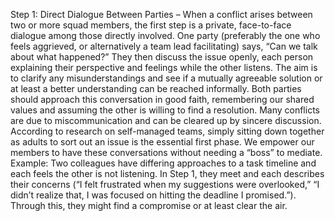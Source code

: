 Step 1: Direct Dialogue Between Parties – When a conflict arises between two or more squad members, the first step is a private, face-to-face dialogue among those directly involved. One party (preferably the one who feels aggrieved, or alternatively a team lead facilitating) says, “Can we talk about what happened?” They then discuss the issue openly, each person explaining their perspective and feelings while the other listens. The aim is to clarify any misunderstandings and see if a mutually agreeable solution or at least a better understanding can be reached informally. Both parties should approach this conversation in good faith, remembering our shared values and assuming the other is willing to find a resolution. Many conflicts are due to miscommunication and can be cleared up by sincere discussion. According to research on self-managed teams, simply sitting down together as adults to sort out an issue is the essential first phase. We empower our members to have these conversations without needing a “boss” to mediate. Example: Two colleagues have differing approaches to a task timeline and each feels the other is not listening. In Step 1, they meet and each describes their concerns (“I felt frustrated when my suggestions were overlooked,” “I didn’t realize that, I was focused on hitting the deadline I promised.”). Through this, they might find a compromise or at least clear the air.